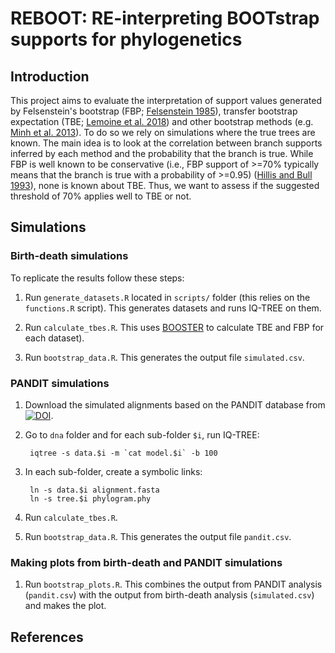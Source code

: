 # REBOOT: RE-interpreting BOOTstrap supports for phylogenetics

## Introduction

This project aims to evaluate the interpretation of support values generated by Felsenstein's bootstrap (FBP; [Felsenstein 1985]), transfer bootstrap expectation (TBE; [Lemoine et al. 2018]) and other bootstrap methods (e.g. [Minh et al. 2013]). To do so we rely on simulations where the true trees are known. The main idea is to look at the correlation between branch supports inferred by each method and the probability that the branch is true. While FBP is well known to be conservative (i.e., FBP support of >=70% typically means that the branch is true with a probability of >=0.95) ([Hillis and Bull 1993]), none is known about TBE. Thus, we want to assess if the suggested threshold of 70% applies well to TBE or not.


## Simulations

### Birth-death simulations

To replicate the results follow these steps:

1. Run `generate_datasets.R` located in `scripts/` folder (this relies on the `functions.R` script). This generates datasets and runs IQ-TREE on them. 

2. Run `calculate_tbes.R`. This uses [BOOSTER](https://github.com/evolbioinfo/booster/) to calculate TBE and FBP for each dataset).

3. Run `bootstrap_data.R`. This generates the output file `simulated.csv`.

### PANDIT simulations

1. Download the simulated alignments based on the PANDIT database from [![DOI](https://zenodo.org/badge/DOI/10.5281/zenodo.1156452.svg)](https://doi.org/10.5281/zenodo.1156452). 
2. Go to `dna` folder and for each sub-folder `$i`, run IQ-TREE:

        iqtree -s data.$i -m `cat model.$i` -b 100
3. In each sub-folder, create a symbolic links:

        ln -s data.$i alignment.fasta
        ln -s tree.$i phylogram.phy
4. Run `calculate_tbes.R`.     
5. Run `bootstrap_data.R`. This generates the output file `pandit.csv`.

### Making plots from birth-death and PANDIT simulations

1. Run `bootstrap_plots.R`. This combines the output from PANDIT analysis (`pandit.csv`) with the output from birth-death analysis (`simulated.csv`) and makes the plot. 



## References


[Felsenstein 1985]: https://doi.org/10.1111/j.1558-5646.1985.tb00420.x
[Hillis and Bull 1993]: https://doi.org/10.1093/sysbio/42.2.182
[Lemoine et al. 2018]: https://doi.org/10.1038/s41586-018-0043-0
[Minh et al. 2013]: https://doi.org/10.1093/molbev/mst024
